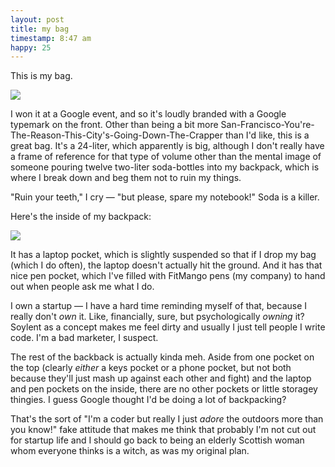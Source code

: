```yaml
---
layout: post
title: my bag
timestamp: 8:47 am
happy: 25
---
```


This is my bag.

![](http://blog.jordan.matelsky.com/photo-journal/images/IMG_0056.JPG)

I won it at a Google event, and so it's loudly branded with a Google typemark on the front. Other than being a bit more San-Francisco-You're-The-Reason-This-City's-Going-Down-The-Crapper than I'd like, this is a great bag. It's a 24-liter, which apparently is big, although I don't really have a frame of reference for that type of volume other than the mental image of someone pouring twelve two-liter soda-bottles into my backpack, which is where I break down and beg them not to ruin my things.

"Ruin your teeth," I cry — "but please, spare my notebook!" Soda is a killer.

Here's the inside of my backpack:

![](http://blog.jordan.matelsky.com/photo-journal/images/IMG_0058.JPG)

It has a laptop pocket, which is slightly suspended so that if I drop my bag (which I do often), the laptop doesn't actually hit the ground. And it has that nice pen pocket, which I've filled with FitMango pens (my company) to hand out when people ask me what I do.

I own a startup — I have a hard time reminding myself of that, because I really don't _own_ it. Like, financially, sure, but psychologically _owning_ it? Soylent as a concept makes me feel dirty and usually I just tell people I write code. I'm a bad marketer, I suspect.

The rest of the backback is actually kinda meh. Aside from one pocket on the top (clearly _either_ a keys pocket or a phone pocket, but not both because they'll just mash up against each other and fight) and the laptop and pen pockets on the inside, there are no other pockets or little storagey thingies. I guess Google thought I'd be doing a lot of backpacking?

That's the sort of "I'm a coder but really I just _adore_ the outdoors more than you know!" fake attitude that makes me think that probably I'm not cut out for startup life and I should go back to being an elderly Scottish woman whom everyone thinks is a witch, as was my original plan.
